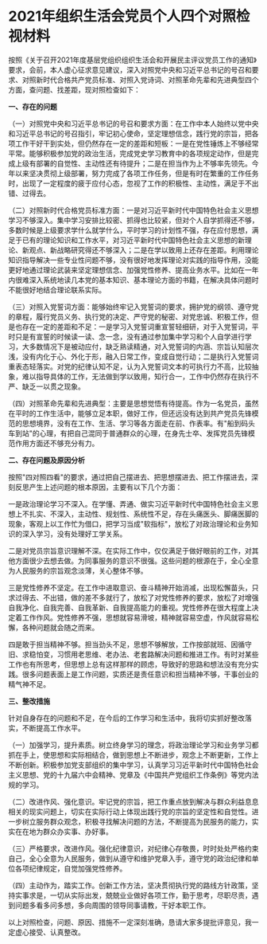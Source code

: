 # 2021年组织生活会党员个人四个对照检视材料

按照《关于召开2021年度基层党组织组织生活会和开展民主评议党员工作的通知》要求，会前，本人虚心征求意见建议，深入对照党中央和习近平总书记的号召和要求、对照新时代合格共产党员标准、对照入党诗词、对照革命先辈和先进典型四个方面，查问题、找差距，现对照检查如下：

**一、存在的问题**

（一）对照党中央和习近平总书记的号召和要求方面：在工作中本人始终以党中央和习近平总书记的号召指引，牢记初心使命，坚定理想信念，践行党的宗旨，把各项工作干好干到实处，但仍然存在一定的差距和短板：一是在党性锤炼上不够经常平常。能够积极参加党的政治生活，完成党史学习教育中的各项规定动作，但是完成上级有部署的自觉性、主动性还有待提升；二是在担当作为上不够率先领先。今年以来坚决贯彻上级部署，努力完成了各项工作任务，但是有时在繁重的工作任务时，出现了一定程度的疲于应付心态，忽视了工作的积极性、主动性，满足于不出错、过得去。

（二）对照新时代合格党员标准方面：一是对习近平新时代中国特色社会主义思想学习不够深入。集中学习安排比较密、抓得也比较紧，但对个人自学抓得还不够，多数时候是上级要求学什么就学什么，平时学习的计划性不强，存在应付思想，满足于已有的理论知识和工作水平，对习近平新时代中国特色社会主义思想的新理论、新观点、新战略研究得还不够深入；二是在学以致用上还存在差距。利用理论知识指导解决一些专业性问题不够，没有很好地发挥理论对实践的指导作用，没能更好地通过理论武装来坚定理想信念、加强党性修养、提高业务水平。比如在一年内很难深入系统地读几本党的基本知识、基本理论方面的书籍，在解决具体问题时不能很好地结合理论联系实际。

（三）对照入党誓词方面：能够始终牢记入党誓词的要求，拥护党的纲领、遵守党的章程，履行党员义务、执行党的决定、严守党的秘密、对党忠诚、积极工作，但是也存在一定的差距和不足：一是学习入党誓词重宣誓轻细研，对于入党誓词，平时只是有宣誓的时候读一读、念一念，没有通过参加集中学习和个人自学进行学习，大多数情况下是被动应付，缺乏熟读精通，对入党誓词的内涵、宗旨认知层次浅，没有内化于心、外化于形，融入日常工作，变成自觉行动；二是执行入党誓词重表态轻落实。对党的纪律认知不足，认为入党誓词文本的可执行力不高，比较抽象，难以指导具体的工作，无法做到学以致用，知行合一，工作中仍然存在执行不严、缺乏一以贯之现象。

（四）对照革命先辈和先进典型：主要是思想觉悟有待提高。作为一名党员，虽然在平时的工作生活中，能够立足本职，做好工作，但还远没有达到共产党员先锋模范的思想境界，没有在工作、生活、学习等各方面走在前、作表率。有"船到码头车到站"的心理，有把自己混同于普通群众的心理，在身先士卒、发挥党员先锋模范作用方面还不够充分有力。

**二、存在问题及原因分析**

按照"四对照四看"的要求，通过把自己摆进去、把思想摆进去、把工作摆进去，深刻反思产生上述问题的根本原因，主要有以下几个方面：

一是政治理论学习不深入。在学懂、弄通、做实习近平新时代中国特色社会主义思想上不扎实、不深入，主动性、规划性、系统性不足，存在头痛医头、脚痛医脚的现象，客观上以工作忙为借口，把学习当成"软指标"，放松了对政治理论和业务知识的深入学习，没有处理好工学关系。

二是对党员宗旨意识理解不深。在实际工作中，仅仅满足于做好眼前的工作，对其他方面很少去想去做。为同事服务的意识不很强。这些问题的根源在于，全心全意为人民服务的宗旨观念淡薄，关心整体不够。

三是党性修养不坚定。在工作中进取意识、奋斗精神开始消减，出现松懈苗头，只求过得去、不出错，做的差不多就行了，放松了对党性修养的要求，放松了对增强自我净化、自我完善、自我革新、自我提高能力的重视。党性修养在很大程度上决定着工作作风。党性修养不强，思想就容易滑坡，精神就容易空虚，作风就容易松懈，各种问题就会随之而来。

四是敢于担当精神不够。担当劲头不足，思想不够解放，工作按部就班、因循守旧、求稳怕变，习惯用老思维、老办法、老套路解决问题和推进工作。有时对某些工作也有所思考，但思想上总有这样那样的顾虑，导致好的思路和想法没有充分实践。很多问题表面上是工作问题，实质还是责任意识和担当精神不够，干事创业的精气神不足。

**三、整改措施**

针对自身存在的问题和不足，在今后的工作学习和生活中，我将切实抓好整改落实，不断提高工作水平。

（一）加强学习，提升素质。树立终身学习的理念，将政治理论学习和业务学习都抓在手上，使思想和实际相结合，做到思想上不断进步，观念上不断更新，工作上不断创新。积极参加党支部组织的集中学习，认真学习习近平新时代中国特色社会主义思想、党的十九届六中会精神、党章及《中国共产党组织工作条例》等党内法规的学习。

（二）改进作风、强化意识。牢记党的宗旨，把工作重点放到解决与群众利益息息相关的现实问题上，切实在实际行动上体现出践行党的宗旨的坚定性和自觉性。进一步树立服务群众观念，积极寻找解决问题的方法，不断提高为民服务的能力，实实在在地为群众办实事、办好事。

（三）严格要求，改进作风。强化纪律意识，对纪律心存敬畏，时时处处严格约束自己，全心全意为人民服务，做到从遵守和维护党章入手，遵守党的政治纪律和单位各项纪律规定，自觉加强党性修养。

（四）主动作为，踏实工作。创新工作方法，坚决贯彻执行党的路线方针政策，坚持实事求是，一切从实际出发，兢兢业业做好各项工作，勤于思考，尽职尽责，遇到问题多看多问多想，多向周围的领导同事请教，干好本职工作。

以上对照检查，问题、原因、措施不一定深刻准确，恳请大家多提批评意见，我一定虚心接受、认真整改。
